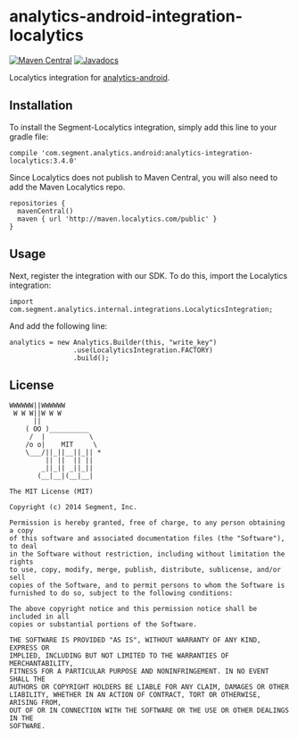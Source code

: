 analytics-android-integration-localytics
=======================================

[![Maven Central](https://maven-badges.herokuapp.com/maven-central/com.segment.analytics.android.integrations/localytics/badge.svg)](https://maven-badges.herokuapp.com/maven-central/com.segment.analytics.android.integrations/localytics)
[![Javadocs](http://javadoc-badge.appspot.com/com.segment.analytics.android.integrations/localytics.svg?label=javadoc)](http://javadoc-badge.appspot.com/com.segment.analytics.android.integrations/localytics)

Localytics integration for [analytics-android](https://github.com/segmentio/analytics-android).

## Installation

To install the Segment-Localytics integration, simply add this line to your gradle file: 

```
compile 'com.segment.analytics.android:analytics-integration-localytics:3.4.0'
```

Since Localytics does not publish to Maven Central, you will also need to add the Maven Localytics repo. 

```
repositories {
  mavenCentral()
  maven { url 'http://maven.localytics.com/public' }
}
```

## Usage

Next, register the integration with our SDK.  To do this, import the Localytics integration:


```
import com.segment.analytics.internal.integrations.LocalyticsIntegration;

```

And add the following line:

```
analytics = new Analytics.Builder(this, "write_key")
                .use(LocalyticsIntegration.FACTORY)
                .build();
```

## License

```
WWWWWW||WWWWWW
 W W W||W W W
      ||
    ( OO )__________
     /  |           \
    /o o|    MIT     \
    \___/||_||__||_|| *
         || ||  || ||
        _||_|| _||_||
       (__|__|(__|__|

The MIT License (MIT)

Copyright (c) 2014 Segment, Inc.

Permission is hereby granted, free of charge, to any person obtaining a copy
of this software and associated documentation files (the "Software"), to deal
in the Software without restriction, including without limitation the rights
to use, copy, modify, merge, publish, distribute, sublicense, and/or sell
copies of the Software, and to permit persons to whom the Software is
furnished to do so, subject to the following conditions:

The above copyright notice and this permission notice shall be included in all
copies or substantial portions of the Software.

THE SOFTWARE IS PROVIDED "AS IS", WITHOUT WARRANTY OF ANY KIND, EXPRESS OR
IMPLIED, INCLUDING BUT NOT LIMITED TO THE WARRANTIES OF MERCHANTABILITY,
FITNESS FOR A PARTICULAR PURPOSE AND NONINFRINGEMENT. IN NO EVENT SHALL THE
AUTHORS OR COPYRIGHT HOLDERS BE LIABLE FOR ANY CLAIM, DAMAGES OR OTHER
LIABILITY, WHETHER IN AN ACTION OF CONTRACT, TORT OR OTHERWISE, ARISING FROM,
OUT OF OR IN CONNECTION WITH THE SOFTWARE OR THE USE OR OTHER DEALINGS IN THE
SOFTWARE.
```
